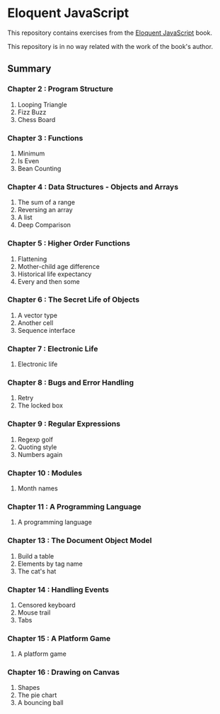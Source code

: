 # Eloquent JavaScript

This repository contains exercises from the [Eloquent JavaScript](http://eloquentjavascript.net/) book.

This repository is in no way related with the work of the book's author.

## Summary

### Chapter 2 : Program Structure

1. Looping Triangle
2. Fizz Buzz
3. Chess Board

### Chapter 3 : Functions

1. Minimum
2. Is Even
3. Bean Counting

### Chapter 4 : Data Structures - Objects and Arrays

1. The sum of a range
2. Reversing an array
3. A list
4. Deep Comparison

### Chapter 5 : Higher Order Functions

1. Flattening
2. Mother-child age difference
3. Historical life expectancy
4. Every and then some

### Chapter 6 : The Secret Life of Objects

1. A vector type
2. Another cell
3. Sequence interface

### Chapter 7 : Electronic Life

1. Electronic life

### Chapter 8 : Bugs and Error Handling

1. Retry
2. The locked box

### Chapter 9 : Regular Expressions

1. Regexp golf
2. Quoting style
3. Numbers again

### Chapter 10 : Modules

1. Month names

### Chapter 11 : A Programming Language

1. A programming language

### Chapter 13 : The Document Object Model

1. Build a table
2. Elements by tag name
3. The cat's hat

### Chapter 14 : Handling Events

1. Censored keyboard
2. Mouse trail
3. Tabs

### Chapter 15 : A Platform Game

1. A platform game

### Chapter 16 : Drawing on Canvas

1. Shapes
2. The pie chart
3. A bouncing ball
